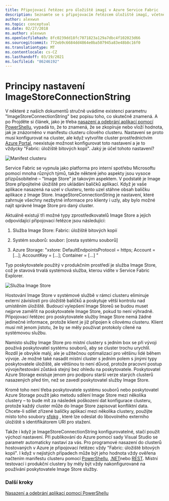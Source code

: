 ```yaml
---
title: Připojovací řetězec pro úložiště imagí v Azure Service Fabric
description: Seznamte se s připojovacím řetězcem úložiště imagí, včetně jeho použití a aplikací do clusteru Service Fabric.
author: alexwun
ms.topic: conceptual
ms.date: 02/27/2018
ms.author: alexwun
ms.openlocfilehash: 8fc0239dd18fc7071823a129a7dbc4f102023d66
ms.sourcegitcommit: 772eb9c6684dd4864e0ba507945a83e48b8c16f0
ms.translationtype: MT
ms.contentlocale: cs-CZ
ms.lasthandoff: 03/19/2021
ms.locfileid: "86246192"
---
```

# <a name="understand-the-imagestoreconnectionstring-setting"></a>Principy nastavení ImageStoreConnectionString

V některé z našich dokumentů stručně uvádíme existenci parametru "ImageStoreConnectionString" bez popisu toho, co skutečně znamená. A po Projděte si článek, jako je třeba [nasazení a odebrání aplikací pomocí PowerShellu][10], vypadá to, že to znamená, že se zkopíruje nebo vloží hodnota, jak je znázorněno v manifestu clusteru cílového clusteru. Nastavení se proto musí konfigurovat na cluster, ale když vytvoříte cluster prostřednictvím [Azure Portal][11], neexistuje možnost konfigurovat toto nastavení a je to vždycky "Fabric: úložiště bitových kopií". Jaký je účel tohoto nastavení?

![Manifest clusteru][img_cm]

Service Fabric se vypnula jako platforma pro interní spotřebu Microsoftu pomocí mnoha různých týmů, takže některé jeho aspekty jsou vysoce přizpůsobitelné – "Image Store" je takovým aspektem. V podstatě je Image Store připojitelné úložiště pro ukládání balíčků aplikací. Když je vaše aplikace nasazená na uzel v clusteru, tento uzel stáhne obsah balíčku aplikace z Image Store. ImageStoreConnectionString je nastavení, které zahrnuje všechny nezbytné informace pro klienty i uzly, aby bylo možné najít správné Image Store pro daný cluster.

Aktuálně existují tři možné typy zprostředkovatelů Image Store a jejich odpovídající připojovací řetězce jsou následující:

1. Služba Image Store: Fabric: úložiště bitových kopií

2. Systém souborů: soubor: [cesta systému souborů]

3. Azure Storage: "xstore: DefaultEndpointsProtocol = https; Account = [...]; AccountKey = [...]; Container = [...] "

Typ poskytovatele použitý v produkčním prostředí je služba Image Store, což je stavová trvalá systémová služba, kterou vidíte v Service Fabric Explorer. 

![Služba Image Store][img_is]

Hostování Image Store v systémové službě v rámci clusteru eliminuje externí závislosti pro úložiště balíčků a poskytuje větší kontrolu nad umístěním úložiště. Budoucí vylepšení Image Storeů se budou muset nejprve zaměřit na poskytovatele Image Store, pokud to není výhradně. Připojovací řetězec pro poskytovatele služby Image Store nemá žádné jedinečné informace, protože klient je již připojen k cílovému clusteru. Klient musí mít jenom jistotu, že by se měly používat protokoly cílené na systémovou službu.

Namísto služby Image Store pro místní clustery s jedním box se při vývoji používá poskytovatel systému souborů, aby se cluster trochu urychlil. Rozdíl je obvykle malý, ale je užitečnou optimalizací pro většinu lidé během vývoje. Je možné také nasadit místní cluster s jedním polem s jinými typy poskytovatele úložiště, ale většinou to není důvod, protože pracovní postup vývoje/testování zůstává stejný bez ohledu na poskytovatele. Poskytovatel Azure Storage existuje jenom pro podporu starší verze starých clusterů nasazených před tím, než se zavedl poskytovatel služby Image Store.

Kromě toho není třeba poskytovatele systému souborů nebo poskytovatel Azure Storage použít jako metodu sdílení Image Store mezi několika clustery – to bude mít za následek poškození dat konfigurace clusteru, protože každý cluster může do Image Store zapisovat konfliktní data. Chcete-li sdílet zřízené balíčky aplikací mezi několika clustery, použijte místo toho soubory [sfpkg][12] , které lze odeslat do libovolného externího úložiště s identifikátorem URI pro stažení.

Takže i když je ImageStoreConnectionString konfigurovatelné, stačí použít výchozí nastavení. Při publikování do Azure pomocí sady Visual Studio se parametr automaticky nastaví za vás. Pro programové nasazení do clusterů hostovaných v Azure je připojovací řetězec vždy "Fabric: úložiště bitových kopií". I když v nejistých případech může být jeho hodnota vždy ověřena načtením manifestu clusteru pomocí [PowerShellu](/powershell/module/servicefabric/get-servicefabricclustermanifest), [.NET](/previous-versions/azure/reference/mt161375(v=azure.100))nebo [REST](/rest/api/servicefabric/get-a-cluster-manifest). Místní testovací i produkční clustery by měly být vždy nakonfigurované na používání poskytovatele Image Store služby.

### <a name="next-steps"></a>Další kroky
[Nasazení a odebrání aplikací pomocí PowerShellu][10]

<!--Image references-->
[img_is]: ./media/service-fabric-image-store-connection-string/image_store_service.png
[img_cm]: ./media/service-fabric-image-store-connection-string/cluster_manifest.png

[10]: service-fabric-deploy-remove-applications.md
[11]: service-fabric-cluster-creation-via-portal.md
[12]: service-fabric-package-apps.md#create-an-sfpkg
